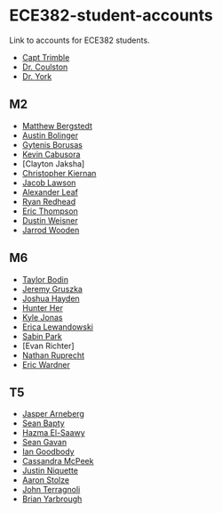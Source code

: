 ECE382-student-accounts
=======================

Link to accounts for ECE382 students.

- [Capt Trimble](https://www.github.com/vtrimble)
- [Dr. Coulston](https://github.com/coulston)
- [Dr. York](https://github.com/GeorgeYork)

## M2

- [Matthew Bergstedt](https://github.com/mbergstedt)
- [Austin Bolinger](https://github.com/Austinbolinger)
- [Gytenis Borusas](https://www.github.com/gytenis98)
- [Kevin Cabusora](https://github.com/KevinCabusora)
- [Clayton Jaksha]
- [Christopher Kiernan](https://github.com/ChrisMKiernan)
- [Jacob Lawson](https://github.com/JacobLawson)
- [Alexander Leaf](https://github.com/apleaf)
- [Ryan Redhead](https://github.com/RyanRedhead)
- [Eric Thompson](https://github.com/C16erikthompson)
- [Dustin Weisner](https://github.com/dustyweisner)
- [Jarrod Wooden](https://github.com/JarrodWooden)

## M6


- [Taylor Bodin](https://github.com/taylorbodin)
- [Jeremy Gruszka]( https://github.com/JeremyGruszka)
- [Joshua Hayden](https://github.com/JoshuaHayden)
- [Hunter Her](https://github.com/vipersfly23)
- [Kyle Jonas](https://github.com/KyleJonas)
- [Erica Lewandowski](https://github.com/EricaLewandowski)
- [Sabin Park](https://github.com/sabinpark)
- [Evan Richter]
- [Nathan Ruprecht](https://github.com/NathanRuprecht)
- [Eric Wardner](https://github.com/EricWardner)

## T5

- [Jasper Arneberg](https://github.com/JasperArneberg)
- [Sean Bapty](https://github.com/seanbapty)
- [Hazma El-Saawy](https://github.com/hamzaelsaawy)
- [Sean Gavan](https://github.com/SeanGavan)
- [Ian Goodbody](https://github.com/IanGoodbody)
- [Cassandra McPeek](https://github.com/CassieMcPeek)
- [Justin Niquette](https://github.com/JNiquette)
- [Aaron Stolze](https://github.com/aaronstolze)
- [John Terragnoli](https://github.com/JohnTerragnoli)
- [Brian Yarbrough](https://github.com/byarbrough)